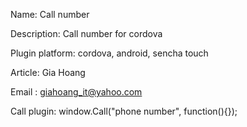
Name: Call number

Description: Call number for cordova

Plugin platform: cordova, android, sencha touch

Article: Gia Hoang

Email : giahoang_it@yahoo.com



Call plugin:
window.Call("phone number", function(){});
